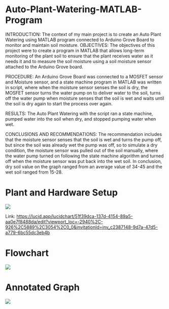# Auto-Plant-Watering-MATLAB-Program

INTRODUCTION: The context of my main project is to create an Auto Plant Watering using MATLAB program connected to Arduino Grove Board to monitor and maintain soil moisture. 
OBJECTIVES: The objectives of this project were to create a program in MATLAB that allows long-term monitoring of the plant soil to ensure that the plant receives water as it needs it and to measure the soil moisture using a soil moisture sensor attached to the Arduino Grove board. 

PROCEDURE: An Arduino Grove Board was connected to a MOSFET sensor and Moisture sensor, and a state machine program in MATLAB was written in script, where when the moisture sensor senses the soil is dry, the MOSFET sensor turns the water pump on to deliver water to the soil, turns off the water pump when moisture senses that the soil is wet and waits until the soil is dry again to start the process over again. 

RESULTS: The Auto Plant Watering with the script ran a state machine, pumped water into the soil when dry, and stopped pumping water when wet. 

CONCLUSIONS AND RECOMMENDATIONS: The recommendation includes that the moisture sensor senses that the soil is wet and turns the pump off, but since the soil was already wet the pump was off, so to simulate a dry condition, the moisture sensor was pulled out of the soil manually, where the water pump turned on following the state machine algorithm and turned off when the moisture sensor was put back into the wet soil. In conclusion, dry soil value on the graph ranged from an average value of 34-45 and the wet soil ranged from 15-28. 

# Plant and Hardware Setup 
<img src="https://github.com/inkxide/Auto-Plant-Watering-MATLAB-Program/assets/122377141/9864642d-4171-4154-86f4-fc36139f18c6&"/>

Link: https://lucid.app/lucidchart/51f39dca-137d-4154-89a5-aa0e7f8488da/edit?viewport_loc=-2940%2C-926%2C5889%2C3054%2C0_0&invitationId=inv_c2387148-9d7a-47d5-a779-6bc55dc3eb4b

# Flowchart 
<img src="https://github.com/inkxide/Auto-Plant-Watering-MATLAB-Program/assets/122377141/14c4ffd7-3f0b-4ea1-be42-7b8f86f81017&"/>

# Annotated Graph
<img src="https://github.com/inkxide/Auto-Plant-Watering-MATLAB-Program/assets/122377141/8832f8c6-49f1-4dea-98a0-3a44ebc30dd2&"/>
